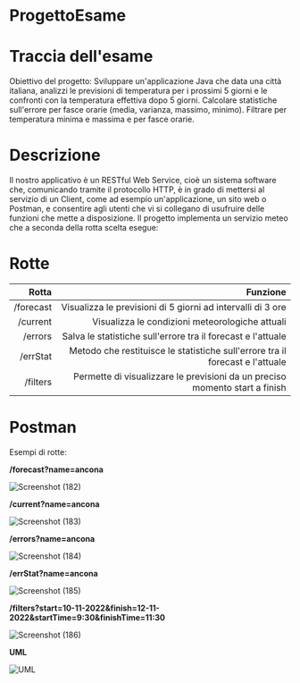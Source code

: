 # ProgettoEsame

# Traccia dell'esame
Obiettivo del progetto: Sviluppare un'applicazione Java che data una città italiana, analizzi le previsioni di temperatura per i prossimi 5 giorni e le confronti con la temperatura effettiva dopo 5 giorni. Calcolare statistiche sull'errore per fasce orarie (media, varianza, massimo, minimo). Filtrare per temperatura minima e massima e per fasce orarie.

# Descrizione
Il nostro applicativo è un RESTful Web Service, cioè un sistema software che, comunicando tramite il protocollo HTTP, è in grado di mettersi al servizio di un Client, come ad esempio un'applicazione, un sito web o Postman, e consentire agli utenti che vi si collegano di usufruire delle funzioni che mette a disposizione.
Il progetto implementa un servizio meteo che a seconda della rotta scelta esegue:

# Rotte
| Rotta        | Funzione                                                                     |
| ------------:| ----------------------------------------------------------------------------:|
| /forecast    |Visualizza le previsioni di 5 giorni ad intervalli di 3 ore                   |
|  /current    |Visualizza le condizioni meteorologiche attuali                               |
|  /errors     |Salva le statistiche sull'errore tra il forecast e l'attuale                  |
| /errStat     |Metodo che restituisce le statistiche sull'errore tra il forecast e l'attuale |
| /filters     |Permette di visualizzare le previsioni da un preciso momento start a finish   |

# Postman
Esempi di rotte:

**/forecast?name=ancona**


![Screenshot (182)](https://user-images.githubusercontent.com/114992312/201186559-1a049ece-c8c0-42f8-b796-6cd8e867c91f.png)











**/current?name=ancona**


![Screenshot (183)](https://user-images.githubusercontent.com/114992312/201186738-ec685e47-a93c-4f28-8954-0ac3af2e8ff6.png)




**/errors?name=ancona**


![Screenshot (184)](https://user-images.githubusercontent.com/114992312/201186755-983e177d-5cfb-43a7-a730-0e939642cf5a.png)



**/errStat?name=ancona**


![Screenshot (185)](https://user-images.githubusercontent.com/114992312/201186772-2bb678fc-b3e1-41af-8adc-20de565450d7.png)


**/filters?start=10-11-2022&finish=12-11-2022&startTime=9:30&finishTime=11:30**


![Screenshot (186)](https://user-images.githubusercontent.com/114992312/201187060-79b21144-07d5-4e6b-9be5-947c4bc9b9da.png)


**UML**


![UML](https://user-images.githubusercontent.com/116668334/201202193-00107b38-05fa-48f5-b8d3-198910f7e2f6.JPG)

